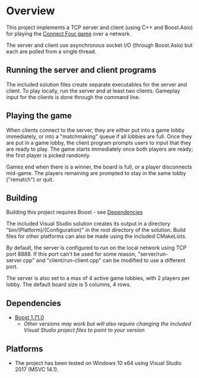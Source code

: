 # Overview

This project implements a TCP server and client (using C++ and Boost.Asio) for playing the [Connect Four game](https://en.wikipedia.org/wiki/Connect_Four) over a network.

The server and client use asynchronous socket I/O (through Boost.Asio) but each are polled from a single thread.

## Running the server and client programs

The included solution files create separate executables for the server and client. To play locally, run the server and at least two clients. Gameplay input for the clients is done through the command line.

## Playing the game

When clients connect to the server, they are either put into a game lobby immediately, or into a "matchmaking" queue if all lobbies are full. Once they are put in a game lobby, the client program prompts users to input that they are ready to play. The game starts immediately once both players are ready; the first player is picked randomly.

Games end when there is a winner, the board is full, or a player disconnects mid-game. The players remaining are prompted to stay in the same lobby ("rematch") or quit. 

## Building

Building this project requires Boost - see [Dependencies](#dependencies)

The included Visual Studio solution creates its output in a directory "bin/(Platform)/(Configuration)" in the root directory 
of the solution. 
Build files for other platforms can also be made using the included CMakeLists.

By default, the server is configured to run on the local network using TCP port 8888. If this port can't be used for some reason, "server/run-server.cpp" and "client/run-client.cpp" can be modified to use a different port.

The server is also set to a max of 4 active game lobbies, with 2 players per lobby. The default board size is 5 columns, 4 rows.

## Dependencies

- [Boost 1.71.0](https://www.boost.org/users/history/version_1_71_0.html)
    - *Other versions may work but will also require changing the included Visual Studio project files to point to your version*
    
## Platforms

- The project has been tested on Windows 10 x64 using Visual Studio 2017 (MSVC 14.1).
